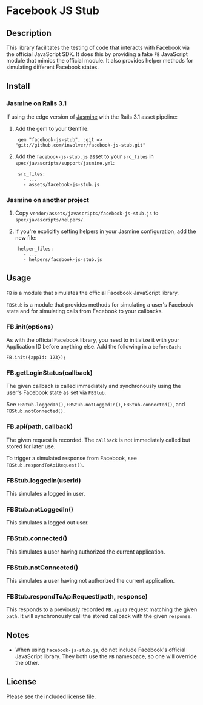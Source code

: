 # Facebook JS Stub

## Description

This library facilitates the testing of code that interacts with Facebook via the official JavaScript SDK. It does this
by providing a fake `FB` JavaScript module that mimics the official module. It also provides helper methods for
simulating different Facebook states.

## Install

### Jasmine on Rails 3.1

If using the edge version of [Jasmine](http://pivotal.github.com/jasmine/) with the Rails 3.1 asset pipeline:

1. Add the gem to your Gemfile:

        gem "facebook-js-stub", :git => "git://github.com/involver/facebook-js-stub.git"

2. Add the `facebook-js-stub.js` asset to your `src_files` in `spec/javascripts/support/jasmine.yml`:

        src_files:
          - ...
          - assets/facebook-js-stub.js

### Jasmine on another project

1. Copy `vendor/assets/javascripts/facebook-js-stub.js` to `spec/javascripts/helpers/`.
2. If you're explicitly setting helpers in your Jasmine configuration, add the new file:

        helper_files:
          - ...
          - helpers/facebook-js-stub.js

## Usage

`FB` is a module that simulates the official Facebook JavaScript library.

`FBStub` is a module that provides methods for simulating a user's Facebook state and for simulating calls from
Facebook to your callbacks.

### FB.init(options)

As with the official Facebook library, you need to initialize it with your Application ID before anything else. Add the
following in a `beforeEach`:

    FB.init({appId: 123});

### FB.getLoginStatus(callback)

The given callback is called immediately and synchronously using the user's Facebook state as set via `FBStub`.

See `FBStub.loggedIn()`, `FBStub.notLoggedIn()`, `FBStub.connected()`, and `FBStub.notConnected()`.

### FB.api(path, callback)

The given request is recorded. The `callback` is not immediately called but stored for later use.

To trigger a simulated response from Facebook, see `FBStub.respondToApiRequest()`.

### FBStub.loggedIn(userId)

This simulates a logged in user.

### FBStub.notLoggedIn()

This simulates a logged out user.

### FBStub.connected()

This simulates a user having authorized the current application.

### FBStub.notConnected()

This simulates a user having not authorized the current application.

### FBStub.respondToApiRequest(path, response)

This responds to a previously recorded `FB.api()` request matching the given `path`. It will synchronously call the
stored callback with the given `response`.

## Notes

* When using `facebook-js-stub.js`, do not include Facebook's official JavaScript library. They both use the `FB`
  namespace, so one will override the other.

## License

Please see the included license file.
